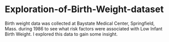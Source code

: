 # Exploration-of-Birth-Weight-dataset
Birth weight data was collected at Baystate Medical Center, Springfield, Mass.  during 1986 to see what risk factors were associated with Low Infant Birth Weight.
I explored this data to gain some insight.

